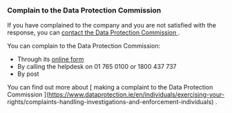 ###  Complain to the Data Protection Commission

If you have complained to the company and you are not satisfied with the
response, you can [ contact the Data Protection Commission
](https://www.dataprotection.ie/en/contact/how-contact-us) .

You can complain to the Data Protection Commission:

  * Through its [ online form ](https://forms.dataprotection.ie/contact)
  * By calling the helpdesk on 01 765 0100 or 1800 437 737 
  * By post 

You can find out more about [ making a complaint to the Data Protection
Commission ](https://www.dataprotection.ie/en/individuals/exercising-your-
rights/complaints-handling-investigations-and-enforcement-individuals) .
